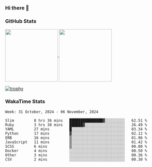 ### Hi there 👋

### GitHub Stats

<a href="https://github.com/anuraghazra/github-readme-stats">
  <img align="center" height="170px" src="https://github-readme-stats.vercel.app/api/top-langs/?username=tksfjt1024&layout=compact&count_private=true&show_icons=true&show_icons=true&theme=graywhite" />
</a>
<a href="https://github.com/anuraghazra/github-readme-stats">
  <img align="center" height="170px" src="https://github-readme-stats.vercel.app/api?username=tksfjt1024&count_private=true&show_icons=true&show_icons=true&theme=graywhite" />
</a>

[![trophy](https://github-profile-trophy.vercel.app/?username=tksfjt1024)](https://github.com/ryo-ma/github-profile-trophy)

### WakaTime Stats

<!--START_SECTION:waka-->
```text
Week: 31 October, 2024 - 06 November, 2024

Slim         8 hrs 36 mins   ███████████████▓░░░░░░░░░   62.51 % 
Ruby         3 hrs 38 mins   ██████▓░░░░░░░░░░░░░░░░░░   26.49 % 
YAML         27 mins         █░░░░░░░░░░░░░░░░░░░░░░░░   03.34 % 
Python       17 mins         ▓░░░░░░░░░░░░░░░░░░░░░░░░   02.12 % 
ERB          16 mins         ▒░░░░░░░░░░░░░░░░░░░░░░░░   01.96 % 
JavaScript   11 mins         ▒░░░░░░░░░░░░░░░░░░░░░░░░   01.42 % 
SCSS         6 mins          ▒░░░░░░░░░░░░░░░░░░░░░░░░   00.80 % 
Docker       4 mins          ░░░░░░░░░░░░░░░░░░░░░░░░░   00.50 % 
Other        3 mins          ░░░░░░░░░░░░░░░░░░░░░░░░░   00.36 % 
CSV          2 mins          ░░░░░░░░░░░░░░░░░░░░░░░░░   00.30 % 
```
<!--END_SECTION:waka-->
